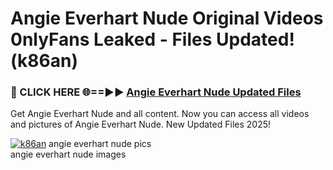 # Angie Everhart Nude Original Videos 0nlyFans Leaked - Files Updated! (k86an)

<h3>🔴 CLICK HERE 🌐==►► <a href="https://tinyurl.com/5h6xmrr3" rel="nofollow">Angie Everhart Nude Updated Files</a></h3>

Get Angie Everhart Nude and all content. Now you can access all videos and pictures of Angie Everhart Nude. New Updated Files 2025!

[![k86an](https://i.imgur.com/KVD873Z.gif)](https://tinyurl.com/5h6xmrr3)
angie everhart nude pics<br>
angie everhart nude images